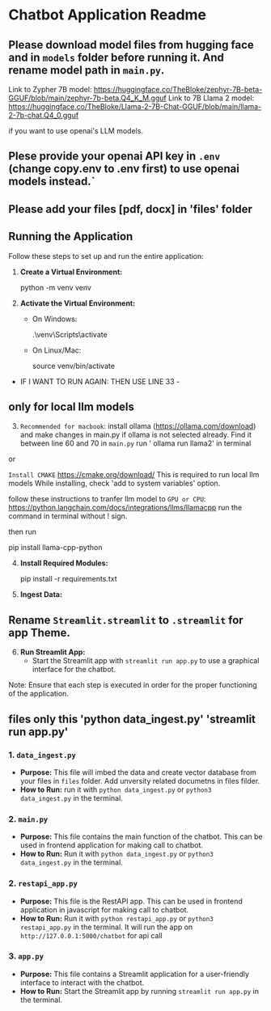 # Chatbot Application Readme



## Please download model files from hugging face and in `models` folder before running it. And rename model path in `main.py`.
Link to Zypher 7B model: https://huggingface.co/TheBloke/zephyr-7B-beta-GGUF/blob/main/zephyr-7b-beta.Q4_K_M.gguf
Link to 7B Llama 2 model: https://huggingface.co/TheBloke/Llama-2-7B-Chat-GGUF/blob/main/llama-2-7b-chat.Q4_0.gguf 


if you want to use openai's LLM models. 

## Plese provide your openai API key in `.env` (change copy.env to .env first) to use openai models instead.`

## Please add your files [pdf, docx] in 'files' folder


## Running the Application

Follow these steps to set up and run the entire application:

1. **Create a Virtual Environment:**
   
   python -m venv venv
 

2. **Activate the Virtual Environment:**
   - On Windows:
    
     .\venv\Scripts\activate
     
   - On Linux/Mac:
    
     source venv/bin/activate
    
- IF I WANT TO RUN AGAIN: THEN USE LINE 33 - 
## only for local llm models

3. `Recommended for macbook`:  install ollama (https://ollama.com/download) and make changes in main.py if ollama is not selected already. Find it between line 60 and 70 in `main.py` 
run ' ollama run llama2' in terminal


or 


`Install CMAKE` https://cmake.org/download/ This is required to run local llm models
While installing, check 'add to system variables' option. 

follow these instructions to tranfer llm model to `GPU or CPU`:
https://python.langchain.com/docs/integrations/llms/llamacpp
run the command in terminal without ! sign.

then run 

pip install llama-cpp-python



4. **Install Required Modules:**
  
   pip install -r requirements.txt

5. **Ingest Data:**

## Rename `Streamlit.streamlit` to `.streamlit` for app Theme. 
6. **Run Streamlit App:**
   - Start the Streamlit app with `streamlit run app.py` to use a graphical interface for the chatbot.

Note: Ensure that each step is executed in order for the proper functioning of the application.


## files only this 'python data_ingest.py' 'streamlit run app.py'

### 1. `data_ingest.py`
- **Purpose:** This file will imbed the data and create vector database from your files in `files` folder. Add unversity related documetns in files filder.
- **How to Run:** run it with `python data_ingest.py`  or `python3 data_ingest.py` in the terminal.


### 2. `main.py`
- **Purpose:** This file contains the main function of the chatbot. This can be used in frontend application for making call to chatbot.
- **How to Run:** Run it with `python data_ingest.py`  or `python3 data_ingest.py` in the terminal.


### 2. `restapi_app.py`
- **Purpose:** This file is the RestAPI app. This can be used in frontend application in javascript for making call to chatbot.
- **How to Run:** Run it with `python restapi_app.py`  or `python3 restapi_app.py` in the terminal. It will run the app on `http://127.0.0.1:5000/chatbot` for api call


### 3. `app.py`
- **Purpose:** This file contains a Streamlit application for a user-friendly interface to interact with the chatbot.
- **How to Run:** Start the Streamlit app by running `streamlit run app.py` in the terminal.





